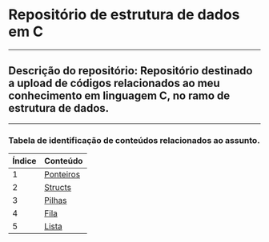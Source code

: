 # Repositório de estrutura de dados em C
---------------------------------------------------------------------------------------
## Descrição do repositório: Repositório destinado a upload de códigos relacionados ao meu conhecimento em linguagem C, no ramo de estrutura de dados.
---------------------------------------------------------------------------------------
### Tabela de identificação de conteúdos relacionados ao assunto.

Índice | Conteúdo
-------|----------
1      | <a href="https://github.com/GabrielFAlmeida/Estrutura-de-dados-em-C/tree/master/Ponteiros">Ponteiros</a> 
2      | <a href="https://github.com/GabrielFAlmeida/Estrutura-de-dados-em-C/tree/master/Structs">Structs</a>
3      | <a href="https://github.com/GabrielFAlmeida/Estrutura-de-dados-em-C/tree/master/Pilhas">Pilhas</a>
4      | <a href="https://github.com/GabrielFAlmeida/Estrutura-de-dados-em-C/tree/master/Filas">Fila</a>
5      | <a href="https://github.com/GabrielFAlmeida/Estrutura-de-dados-em-C/tree/master/Listas">Lista</a>
